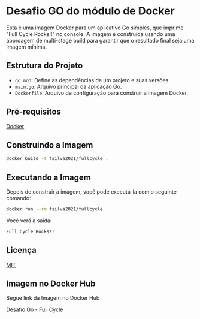 
# Desafio GO do módulo de Docker

Esta é uma imagem Docker para um aplicativo Go simples, que imprime "Full Cycle Rocks!!" no console. A imagem é construída usando uma abordagem de multi-stage build para garantir que o resultado final seja uma imagem mínima.


## Estrutura do Projeto

- `go.mod`: Define as dependências de um projeto e suas versões.
- `main.go`: Arquivo principal da aplicação Go.
- `Dockerfile`: Arquivo de configuração para construir a imagem Docker.


## Pré-requisitos

[Docker](https://www.docker.com/get-started)

## Construindo a Imagem

```sh 
docker build -t fsilva2021/fullcycle .
```


## Executando a Imagem

Depois de construir a imagem, você pode executá-la com o seguinte comando:

```sh 
docker run --rm fsilva2021/fullcycle
```

Você verá a saída:

```sh 
Full Cycle Rocks!!
```
## Licença

[MIT](https://choosealicense.com/licenses/mit/)


## Imagem no Docker Hub

Segue link da Imagem no Docker Hub

[Desafio Go - Full Cycle](https://hub.docker.com/repository/docker/fsilva2021/fullcycle/general)

